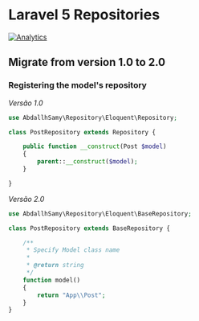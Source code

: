 # Laravel 5 Repositories

[![Analytics](https://ga-beacon.appspot.com/UA-61050740-1/l5-repository/migration-to-2.0)](https://packagist.org/packages/abdallhsamy/repository)

## Migrate from version 1.0 to 2.0

### Registering the model's repository

*Versão 1.0*

```php
use AbdallhSamy\Repository\Eloquent\Repository;

class PostRepository extends Repository {

    public function __construct(Post $model)
    {
        parent::__construct($model);
    }

}
```

*Versão 2.0*

```php
use AbdallhSamy\Repository\Eloquent\BaseRepository;

class PostRepository extends BaseRepository {

    /**
     * Specify Model class name
     *
     * @return string
     */
    function model()
    {
        return "App\\Post";
    }
}
```
